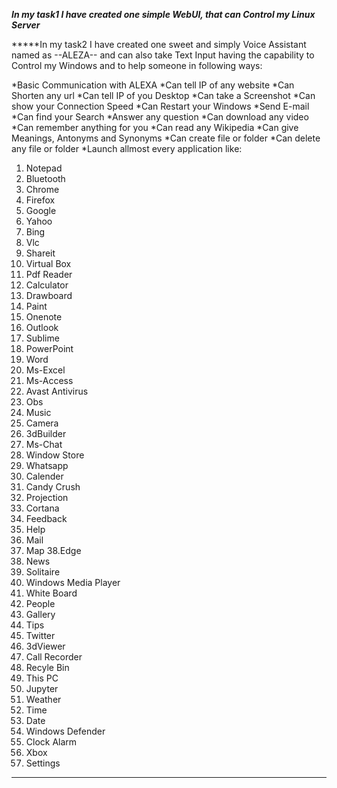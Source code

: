 ***In my task1 I have created one simple WebUI, that can Control my Linux Server***

*****In my task2 I have created one sweet and simply Voice Assistant named as --ALEZA-- and can also take Text Input having the capability to Control my Windows and to help someone in following ways:

*Basic Communication with ALEXA
*Can tell IP of any website
*Can Shorten any url
*Can tell IP of you Desktop
*Can take a Screenshot
*Can show your Connection Speed
*Can Restart your Windows
*Send E-mail
*Can find your Search
*Answer any question
*Can download any video
*Can remember anything for you
*Can read any Wikipedia
*Can give Meanings, Antonyms and Synonyms
*Can create file or folder 
*Can delete any file or folder
*Launch allmost every application like:
1. Notepad
2. Bluetooth
3. Chrome
4. Firefox
5. Google
6. Yahoo
7. Bing
8. Vlc
9. Shareit
10. Virtual Box
11. Pdf Reader
12. Calculator
13. Drawboard
14. Paint
15. Onenote
16. Outlook
17. Sublime
18. PowerPoint
19. Word
20. Ms-Excel
21. Ms-Access
22. Avast Antivirus
23. Obs
24. Music
25. Camera
26. 3dBuilder
27. Ms-Chat
28. Window Store
29. Whatsapp
30. Calender
31. Candy Crush
32. Projection
33. Cortana
34. Feedback
35. Help
36. Mail
37. Map
38.Edge
39. News
40. Solitaire
41. Windows Media Player
42. White Board
43. People
44. Gallery
45. Tips
46. Twitter
47. 3dViewer
48. Call Recorder
49. Recyle Bin
50. This PC
51. Jupyter
52. Weather
53. Time
54. Date
55. Windows Defender
56. Clock Alarm
57. Xbox
58. Settings
*****

